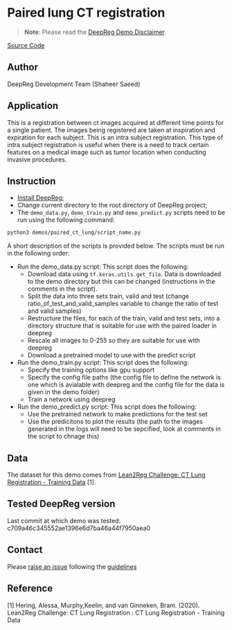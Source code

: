 # Paired lung CT registration

> **Note**: Please read the
> [DeepReg Demo Disclaimer](introduction.html#demo-disclaimer).

[Source Code](https://github.com/DeepRegNet/DeepReg/tree/master/demos/paired_ct_lung)

## Author

DeepReg Development Team (Shaheer Saeed)

## Application

This is a registration between ct images acquired at different time points for a single
patient. The images being registered are taken at inspiration and expiration for each
subject. This is an intra subject registration. This type of intra subject registration
is useful when there is a need to track certain features on a medical image such as
tumor location when conducting invasive procedures.

## Instruction

- [Install DeepReg](https://deepreg.readthedocs.io/en/latest/getting_started/install.html);
- Change current directory to the root directory of DeepReg project;
- The `demo_data.py`, `demo_train.py` and `demo_predict.py` scripts need to be run using
  the following command:

```bash
python3 demos/paired_ct_lung/script_name.py
```

A short description of the scripts is provided below. The scripts must be run in the
following order:

- Run the demo_data.py script: This script does the following:
  - Download data using `tf.keras.utils.get_file`. Data is downloaded to the demo
    directory but this can be changed (instructions in the comments in the script).
  - Split the data into three sets train, valid and test (change
    ratio_of_test_and_valid_samples variable to change the ratio of test and valid
    samples)
  - Restructure the files, for each of the train, valid and test sets, into a directory
    structure that is suitable for use with the paired loader in deepreg
  - Rescale all images to 0-255 so they are suitable for use with deepreg
  - Download a pretrained model to use with the predict script
- Run the demo_train.py script: This script does the following:
  - Specify the training options like gpu support
  - Specify the config file paths (the config file to define the network is one which is
    avialable with deepreg and the config file for the data is given in the demo folder)
  - Train a network using deepreg
- Run the demo_predict.py script: This script does the following:
  - Use the pretrained network to make predictions for the test set
  - Use the predicitons to plot the results (the path to the images generated in the
    logs will need to be sepcified, look at comments in the script to chnage this)

## Data

The dataset for this demo comes from
[Lean2Reg Challenge: CT Lung Registration - Training Data](https://zenodo.org/record/3835682#.XsUWXsBpFhE)
[1].

## Tested DeepReg version

Last commit at which demo was tested: c709a46c345552ae1396e6d7ba46a44f7950aea0

## Contact

Please [raise an issue](https://github.com/DeepRegNet/DeepReg/issues/new) following the
[guidelines](https://deepreg.readthedocs.io/en/latest/contributing/guide.html)

## Reference

[1] Hering, Alessa, Murphy,Keelin, and van Ginneken, Bram. (2020). Lean2Reg Challenge:
CT Lung Registration : CT Lung Registration - Training Data
